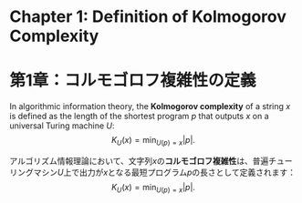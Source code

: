# Chapter 1: Definition of Kolmogorov Complexity
# 第1章：コルモゴロフ複雑性の定義

In algorithmic information theory, the **Kolmogorov complexity** of a string $x$ is defined as the length of the shortest program $p$ that outputs $x$ on a universal Turing machine $U$:
$$
K_U(x) = \min_{U(p) = x} |p|.
$$

アルゴリズム情報理論において、文字列$x$の**コルモゴロフ複雑性**は、普遍チューリングマシン$U$上で出力が$x$となる最短プログラム$p$の長さとして定義されます：
$$
K_U(x) = \min_{U(p) = x} |p|.
$$